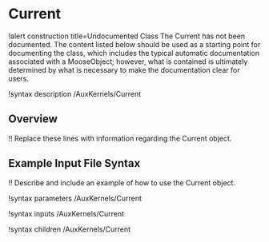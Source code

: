 # Current

!alert construction title=Undocumented Class
The Current has not been documented. The content listed below should be used as a starting point for
documenting the class, which includes the typical automatic documentation associated with a
MooseObject; however, what is contained is ultimately determined by what is necessary to make the
documentation clear for users.

!syntax description /AuxKernels/Current

## Overview

!! Replace these lines with information regarding the Current object.

## Example Input File Syntax

!! Describe and include an example of how to use the Current object.

!syntax parameters /AuxKernels/Current

!syntax inputs /AuxKernels/Current

!syntax children /AuxKernels/Current
